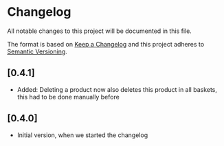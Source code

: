 # Changelog

All notable changes to this project will be documented in this file.

The format is based on [Keep a Changelog](http://keepachangelog.com/en/1.0.0/)
and this project adheres to [Semantic Versioning](http://semver.org/spec/v2.0.0.html).


## [0.4.1]

- Added: Deleting a product now also deletes this product in all baskets, this had to be done manually before

## [0.4.0]

- Initial version, when we started the changelog
